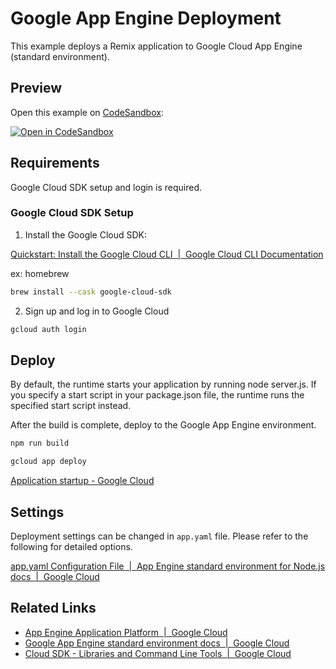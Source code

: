 # Google App Engine Deployment

This example deploys a Remix application to Google Cloud App Engine (standard environment).

## Preview

Open this example on [CodeSandbox](https://codesandbox.com):

[![Open in CodeSandbox](https://codesandbox.io/static/img/play-codesandbox.svg)](https://codesandbox.io/s/github/remix-run/remix/tree/main/examples/google-app-engine-deployment)

## Requirements

Google Cloud SDK setup and login is required.

### Google Cloud SDK Setup

1. Install the Google Cloud SDK:

[Quickstart: Install the Google Cloud CLI  \|  Google Cloud CLI Documentation](https://cloud.google.com/sdk/docs/install-sdk?hl=en)

ex: homebrew

```bash
brew install --cask google-cloud-sdk
```

2. Sign up and log in to Google Cloud

```bash
gcloud auth login
```

## Deploy

By default, the runtime starts your application by running node server.js. If you specify a start script in your package.json file, the runtime runs the specified start script instead.

After the build is complete, deploy to the Google App Engine environment.

```bash
npm run build
```

```bash
gcloud app deploy
```

[Application startup - Google Cloud](https://cloud.google.com/appengine/docs/standard/nodejs/runtime#application_startup)

## Settings

Deployment settings can be changed in `app.yaml` file. Please refer to the following for detailed options.

[app\.yaml Configuration File  \|  App Engine standard environment for Node\.js docs  \|  Google Cloud](https://cloud.google.com/appengine/docs/standard/nodejs/config/appref)

## Related Links

- [App Engine Application Platform  \|  Google Cloud](https://cloud.google.com/appengine)
- [Google App Engine standard environment docs  \|  Google Cloud](https://cloud.google.com/appengine/docs/standard?hl=en)
- [Cloud SDK \- Libraries and Command Line Tools  \|  Google Cloud](https://cloud.google.com/sdk)
